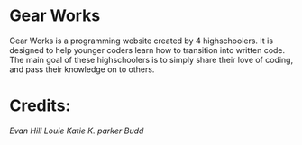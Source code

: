 # Gear Works
Gear Works is a programming website created by 4 highschoolers. It is designed to help younger coders learn how to transition into written code. The main goal of these highschoolers is to simply share their love of coding, and pass their knowledge on to others.

# Credits:
*Evan Hill*
*Louie*
*Katie K.*
*parker Budd*

